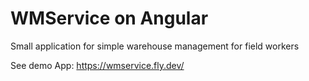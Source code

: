 # WMService on Angular

Small application for simple warehouse management for field workers

See demo App: https://wmservice.fly.dev/
